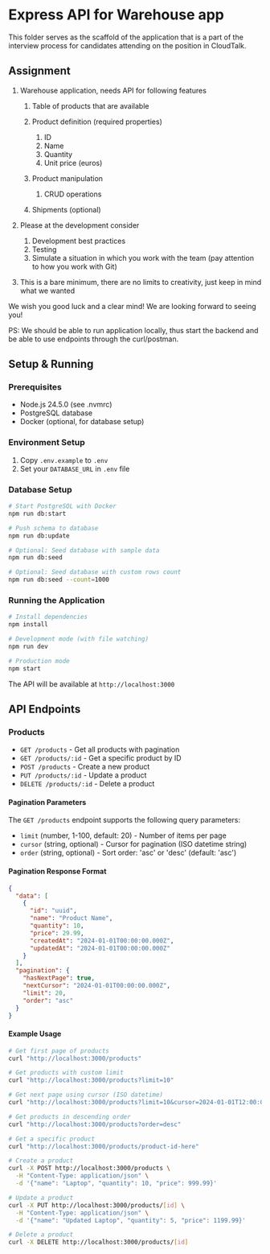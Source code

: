 # Express API for Warehouse app

This folder serves as the scaffold of the application that is a part of the interview process for candidates attending on the position in CloudTalk.

## Assignment

1. Warehouse application, needs API for following features
   1. Table of products that are available
   2. Product definition (required properties)
      1. ID
      2. Name
      3. Quantity
      4. Unit price (euros)

   3. Product manipulation
      1. CRUD operations

   4. Shipments (optional)

2. Please at the development consider
   1. Development best practices
   2. Testing
   3. Simulate a situation in which you work with the team (pay attention to how you work with Git)

3. This is a bare minimum, there are no limits to creativity, just keep in mind what we wanted

We wish you good luck and a clear mind! We are looking forward to seeing you!

PS: We should be able to run application locally, thus start the backend and be able to use endpoints through the curl/postman.

## Setup & Running

### Prerequisites

- Node.js 24.5.0 (see .nvmrc)
- PostgreSQL database
- Docker (optional, for database setup)

### Environment Setup

1. Copy `.env.example` to `.env`
2. Set your `DATABASE_URL` in `.env` file

### Database Setup

```bash
# Start PostgreSQL with Docker
npm run db:start

# Push schema to database
npm run db:update

# Optional: Seed database with sample data
npm run db:seed

# Optional: Seed database with custom rows count
npm run db:seed --count=1000
```

### Running the Application

```bash
# Install dependencies
npm install

# Development mode (with file watching)
npm run dev

# Production mode
npm start
```

The API will be available at `http://localhost:3000`

## API Endpoints

### Products

- `GET /products` - Get all products with pagination
- `GET /products/:id` - Get a specific product by ID
- `POST /products` - Create a new product
- `PUT /products/:id` - Update a product
- `DELETE /products/:id` - Delete a product

#### Pagination Parameters

The `GET /products` endpoint supports the following query parameters:

- `limit` (number, 1-100, default: 20) - Number of items per page
- `cursor` (string, optional) - Cursor for pagination (ISO datetime string)
- `order` (string, optional) - Sort order: 'asc' or 'desc' (default: 'asc')

#### Pagination Response Format

```json
{
  "data": [
    {
      "id": "uuid",
      "name": "Product Name",
      "quantity": 10,
      "price": 29.99,
      "createdAt": "2024-01-01T00:00:00.000Z",
      "updatedAt": "2024-01-01T00:00:00.000Z"
    }
  ],
  "pagination": {
    "hasNextPage": true,
    "nextCursor": "2024-01-01T00:00:00.000Z",
    "limit": 20,
    "order": "asc"
  }
}
```

#### Example Usage

```bash
# Get first page of products
curl "http://localhost:3000/products"

# Get products with custom limit
curl "http://localhost:3000/products?limit=10"

# Get next page using cursor (ISO datetime)
curl "http://localhost:3000/products?limit=10&cursor=2024-01-01T12:00:00.000Z"

# Get products in descending order
curl "http://localhost:3000/products?order=desc"

# Get a specific product
curl "http://localhost:3000/products/product-id-here"

# Create a product
curl -X POST http://localhost:3000/products \
  -H "Content-Type: application/json" \
  -d '{"name": "Laptop", "quantity": 10, "price": 999.99}'

# Update a product
curl -X PUT http://localhost:3000/products/[id] \
  -H "Content-Type: application/json" \
  -d '{"name": "Updated Laptop", "quantity": 5, "price": 1199.99}'

# Delete a product
curl -X DELETE http://localhost:3000/products/[id]
```
